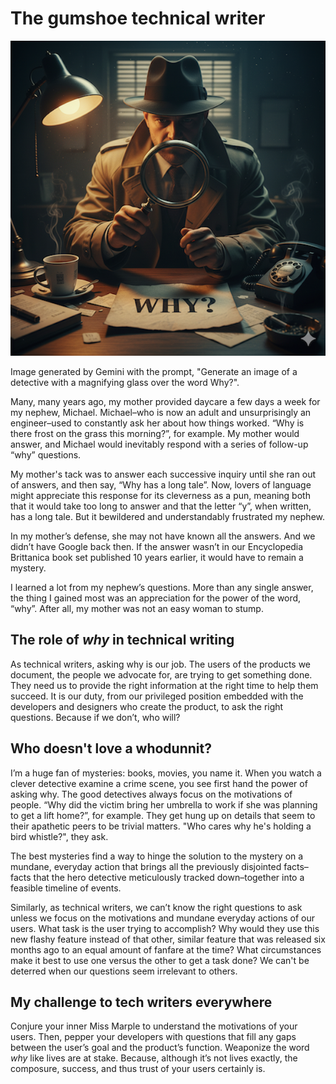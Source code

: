 # The gumshoe technical writer

![Image of a detective holding a magnifying glass over the word Why](../images/Gemini_Generated_Image_detective.png)

<p class="mini">Image generated by Gemini with the prompt, "Generate an image of a detective with a magnifying glass over the word Why?".</p>

Many, many years ago, my mother provided daycare a few days a week for my nephew, Michael. Michael–who is now an adult and unsurprisingly an engineer–used to constantly ask her about how things worked. “Why is there frost on the grass this morning?”, for example. My mother would answer, and Michael would inevitably respond with a series of follow-up “why” questions. 

My mother's tack was to answer each successive inquiry until she ran out of answers, and then say, “Why has a long tale”. Now, lovers of language might appreciate this response for its cleverness as a pun, meaning both that it would take too long to answer and that the letter “y”, when written, has a long tale. But it bewildered and understandably frustrated my nephew. 

In my mother’s defense, she may not have known all the answers. And we didn’t have Google back then. If the answer wasn’t in our Encyclopedia Brittanica book set published 10 years earlier, it would have to remain a mystery.

I learned a lot from my nephew’s questions. More than any single answer, the thing I gained most was an appreciation for the power of the word, “why”. After all, my mother was not an easy woman to stump.

## The role of *why* in technical writing

As technical writers, asking why is our job. The users of the products we document, the people we advocate for, are trying to get something done. They need us to provide the right information at the right time to help them succeed. It is our duty, from our privileged position embedded with the developers and designers who create the product, to ask the right questions. Because if we don’t, who will?

## Who doesn't love a whodunnit?

I’m a huge fan of mysteries: books, movies, you name it. When you watch a clever detective examine a crime scene, you see first hand the power of asking why. The good detectives always focus on the motivations of people. “Why did the victim bring her umbrella to work if she was planning to get a lift home?”, for example. They get hung up on details that seem to their apathetic peers to be trivial matters. "Who cares why he's holding a bird whistle?", they ask. 

The best mysteries find a way to hinge the solution to the mystery on a mundane, everyday action that brings all the previously disjointed facts–facts that the hero detective meticulously tracked down–together into a feasible timeline of events.

Similarly, as technical writers, we can’t know the right questions to ask unless we focus on the motivations and mundane everyday actions of our users. What task is the user trying to accomplish? Why would they use this new flashy feature instead of that other, similar feature that was released six months ago to an equal amount of fanfare at the time? What circumstances make it best to use one versus the other to get a task done? We can't be deterred when our questions seem irrelevant to others.

## My challenge to tech writers everywhere

Conjure your inner Miss Marple to understand the motivations of your users. Then, pepper your developers with questions that fill any gaps between the user’s goal and the product’s function. Weaponize the word *why* like lives are at stake. Because, although it’s not lives exactly, the composure, success, and thus trust of your users certainly is.
